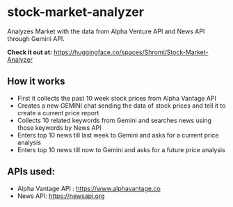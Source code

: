 # stock-market-analyzer
Analyzes Market with the data from Alpha Venture API and News API through Gemini API.

**Check it out at:** https://huggingface.co/spaces/Shromi/Stock-Market-Analyzer

## How it works

- First it collects the past 10 week stock prices from Alpha Vantage API
- Creates a new GEMINI chat sending the data of stock prices and tell it to create a current price report
- Collects 10 related keywords from Gemini and searches news using those keywords by News API
- Enters top 10 news till last week to Gemini and asks for a current price analysis
- Enters top 10 news till now to Gemini and asks for a future price analysis

## APIs used:
- Alpha Vantage API : https://www.alphavantage.co
- News API: https://newsapi.org
